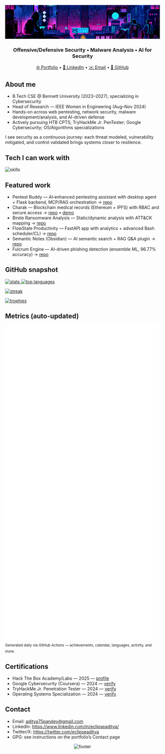 <div align="center">

  <img src="275149211-fab74104-e85f-44fe-aa92-9eb7aba51e30.gif" alt="header" />

  <h3>Offensive/Defensive Security • Malware Analysis • AI for Security</h3>

  <p>
    <a href="https://eclipseaditya.tech/portfolio/">🌐 Portfolio</a> •
    <a href="https://www.linkedin.com/in/eclipseaditya/">🔗 LinkedIn</a> •
    <a href="mailto:aditya75pandey@gmail.com">✉️ Email</a> •
    <a href="https://github.com/EclipseAditya">🐙 GitHub</a>
  </p>

</div>

## About me

- B.Tech CSE @ Bennett University (2023–2027), specializing in Cybersecurity
- Head of Research — IEEE Women in Engineering (Aug–Nov 2024)
- Hands-on across web pentesting, network security, malware development/analysis, and AI-driven defense
- Actively pursuing HTB CPTS; TryHackMe Jr. PenTester; Google Cybersecurity; OS/Algorithms specializations

I see security as a continuous journey: each threat modeled, vulnerability mitigated, and control validated brings systems closer to resilience.

## Tech I can work with

<p>
  <img src="https://skillicons.dev/icons?i=python,cpp,c,bash,js,ts,react,nodejs,fastapi,flask,sqlite,postgresql,docker,linux,git,github,vscode,neovim,solidity,ethereum" alt="skills" />
</p>

## Featured work

- Pentest Buddy — AI‑enhanced pentesting assistant with desktop agent + Flask backend, MCP/RAG orchestration → [repo](https://github.com/EclipseAditya/PentestBuddy)
- Charak — Blockchain medical records (Ethereum + IPFS) with RBAC and secure access → [repo](https://github.com/EclipseAditya/Charak) • [demo](https://charak.vercel.app/)
- Birele Ransomware Analysis — Static/dynamic analysis with ATT&CK mapping → [repo](https://github.com/EclipseAditya/Birele-Ransomware-Sample-Malware-Analysis)
- FlowState Productivity — FastAPI app with analytics + advanced Bash scheduler/CLI → [repo](https://github.com/EclipseAditya/FlowState-Productivity)
- Semantic Notes (Obsidian) — AI semantic search + RAG Q&A plugin → [repo](https://github.com/EclipseAditya/semantic-notes-obsidian)
- Fulcrum Engine — AI-driven phishing detection (ensemble ML, 96.77% accuracy) → [repo](https://github.com/EclipseAditya/Fulcrum-Engine)

## GitHub snapshot

<p>
  <a href="https://github.com/anuraghazra/github-readme-stats">
    <img height="165" src="https://github-readme-stats.vercel.app/api?username=EclipseAditya&show_icons=true&theme=transparent" alt="stats" />
  </a>
  <a href="https://github.com/anuraghazra/github-readme-stats">
    <img height="165" src="https://github-readme-stats.vercel.app/api/top-langs/?username=EclipseAditya&layout=donut-vertical&langs_count=8&hide=html,css&theme=transparent" alt="top languages" />
  </a>
</p>

<p>
  <a href="https://git.io/streak-stats">
    <img src="https://streak-stats.demolab.com/?user=EclipseAditya&theme=transparent" alt="streak" />
  </a>
</p>

<p>
  <a href="https://github.com/ryo-ma/github-profile-trophy">
    <img src="https://github-profile-trophy.vercel.app/?username=EclipseAditya&theme=tokyonight&no-frame=true&column=4" alt="trophies" />
  </a>
</p>

## Metrics (auto-updated)

<p>
  <img src="assets/github-metrics.svg" alt="metrics" />
  <br/>
  <sub>Generated daily via GitHub Actions — achievements, calendar, languages, activity, and more.</sub>
  
</p>

## Certifications

- Hack The Box Academy/Labs — 2025 — [profile](https://app.hackthebox.com/profile/1983969)
- Google Cybersecurity (Coursera) — 2024 — [verify](https://coursera.org/share/cacb34655c5848a49dd77ad5dcfcbe5e)
- TryHackMe Jr. Penetration Tester — 2024 — [verify](https://tryhackme.com/certificate/THM-UDA4PHSJHT)
- Operating Systems Specialization — 2024 — [verify](https://coursera.org/share/29a1cbcae7be69a353103b0e32846480)


## Contact

- Email: aditya75pandey@gmail.com
- LinkedIn: https://www.linkedin.com/in/eclipseaditya/
- Twitter/X: https://twitter.com/eclipseaditya
- GPG: see instructions on the portfolio’s Contact page

<div align="center">

  <img src="https://capsule-render.vercel.app/api?type=waving&color=gradient&height=100&section=footer" alt="footer" />

</div>
